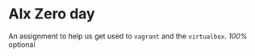 # Alx Zero day
An assignment to help us get used to `vagrant` and the `virtualbox`.
_100%_ optional
